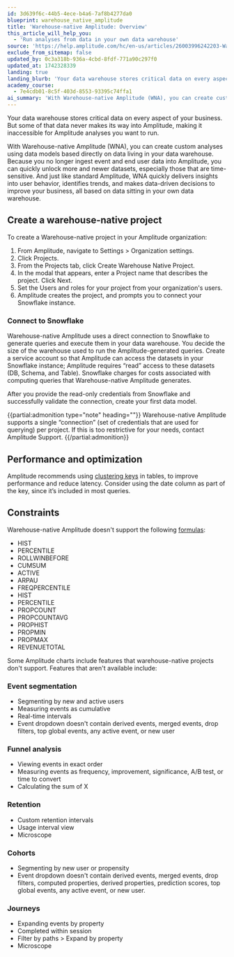 ```yaml
---
id: 3d639f6c-44b5-4ece-b4a6-7af8b4277da0
blueprint: warehouse_native_amplitude
title: 'Warehouse-native Amplitude: Overview'
this_article_will_help_you:
  - 'Run analyses from data in your own data warehouse'
source: 'https://help.amplitude.com/hc/en-us/articles/26003996242203-Warehouse-native-Amplitude-Run-analyses-from-data-in-your-own-data-warehouse'
exclude_from_sitemap: false
updated_by: 0c3a318b-936a-4cbd-8fdf-771a90c297f0
updated_at: 1742328339
landing: true
landing_blurb: 'Your data warehouse stores critical data on every aspect of your business.'
academy_course:
  - 7e4cdb01-8c5f-403d-8553-93395c74ffa1
ai_summary: 'With Warehouse-native Amplitude (WNA), you can create custom analyses using data models directly from your data warehouse, allowing quick access to time-sensitive datasets. By connecting to Snowflake, WNA generates queries in your warehouse, providing insights into user behavior and trends. You can create a WNA project by setting up a direct connection to Snowflake in Amplitude. WNA supports a single connection per project and recommends using clustering keys for performance optimization. Note that WNA has constraints on certain formulas and features compared to standard Amplitude projects, particularly in event segmentation, funnel analysis, retention, cohorts, and journeys.'
---
```

Your data warehouse stores critical data on every aspect of your business. But some of that data never makes its way into Amplitude, making it inaccessible for Amplitude analyses you want to run.

With Warehouse-native Amplitude (WNA), you can create custom analyses using data models based directly on data living in your data warehouse. Because you no longer ingest event and end user data into Amplitude, you can quickly unlock more and newer datasets, especially those that are time-sensitive. And just like standard Amplitude, WNA quickly delivers insights into user behavior, identifies trends, and makes data-driven decisions to improve your business, all based on data sitting in your own data warehouse.

## Create a warehouse-native project

To create a Warehouse-native project in your Amplitude organization: 

1. From Amplitude, navigate to Settings > Organization settings.
2. Click Projects.
3. From the Projects tab, click Create Warehouse Native Project.
4. In the modal that appears, enter a Project name that describes the project. Click Next.
5. Set the Users and roles for your project from your organization's users.
6. Amplitude creates the project, and prompts you to connect your Snowflake instance.

### Connect to Snowflake

Warehouse-native Amplitude uses a direct connection to Snowflake to generate queries and execute them in your data warehouse. You decide the size of the warehouse used to run the Amplitude-generated queries. Create a service account so that Amplitude can access the datasets in your Snowflake instance; Amplitude requires “read” access to these datasets (DB, Schema, and Table). Snowflake charges for costs associated with computing queries that Warehouse-native Amplitude generates.

After you provide the read-only credentials from Snowflake and successfully validate the connection, create your first data model.

{{partial:admonition type="note" heading=""}}
Warehouse-native Amplitude supports a single “connection” (set of credentials that are used for querying) per project. If this is too restrictive for your needs, contact Amplitude Support.
{{/partial:admonition}}

## Performance and optimization

Amplitude recommends using [clustering keys](https://docs.snowflake.com/en/user-guide/tables-clustering-keys) in tables, to improve performance and reduce latency. Consider using the date column as part of the key, since it’s included in most queries.

## Constraints

Warehouse-native Amplitude doesn't support the following [formulas](/docs/analytics/charts/event-segmentation/event-segmentation-custom-formulas#list-of-available-formulas):

* HIST
* PERCENTILE
* ROLLWINBEFORE
* CUMSUM
* ACTIVE
* ARPAU
* FREQPERCENTILE
* HIST
* PERCENTILE
* PROPCOUNT
* PROPCOUNTAVG
* PROPHIST
* PROPMIN
* PROPMAX
* REVENUETOTAL

Some Amplitude charts include features that warehouse-native projects don't support. Features that aren't available include:

### Event segmentation

* Segmenting by new and active users
* Measuring events as cumulative
* Real-time intervals
* Event dropdown doesn't contain derived events, merged events, drop filters, top global events, any active event, or new user

### Funnel analysis

* Viewing events in exact order
* Measuring events as frequency, improvement, significance, A/B test, or time to convert
* Calculating the sum of X

### Retention

* Custom retention intervals
* Usage interval view
* Microscope

### Cohorts

* Segmenting by new user or propensity
* Event dropdown doesn't contain derived events, merged events, drop filters, computed properties, derived properties, prediction scores, top global events, any active event, or new user.

### Journeys

* Expanding events by property
* Completed within session
* Filter by paths > Expand by property
* Microscope